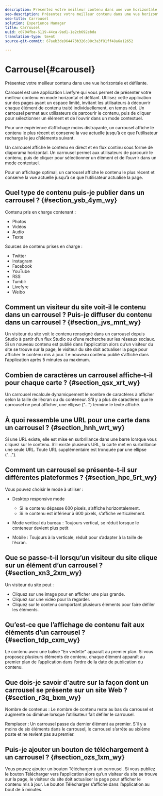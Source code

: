 ```yaml
---
description: Présentez votre meilleur contenu dans une vue horizontale et défilante.
seo-description: Présentez votre meilleur contenu dans une vue horizontale et défilante.
seo-title: Carrousel
solution: Experience Manager
title: Carrousel
uuid: c0704fba-6119-44ca-9ad1-1e2cb692ebda
translation-type: tm+mt
source-git-commit: 67aeb3de964473b326c88c3a3f81ff48a6a12652

---
```



# Carrousel{#carousel}

Présentez votre meilleur contenu dans une vue horizontale et défilante.

Carousel est une application Livefyre qui vous permet de présenter votre meilleur contenu en mode horizontal et défilant. Utilisez cette application sur des pages ayant un espace limité, invitant les utilisateurs à découvrir chaque élément de contenu traité individuellement, en temps réel. Un carrousel permet aux utilisateurs de parcourir le contenu, puis de cliquer pour sélectionner un élément et de l’ouvrir dans un mode contextuel.

Pour une expérience d’affichage moins distrayante, un carrousel affiche le contenu le plus récent et conserve la vue actuelle jusqu’à ce que l’utilisateur recharge le jeu d’éléments suivant.

Un carrousel affiche le contenu en direct et en flux continu sous forme de diaporama horizontal. Un carrousel permet aux utilisateurs de parcourir le contenu, puis de cliquer pour sélectionner un élément et de l’ouvrir dans un mode contextuel.

Pour un affichage optimal, un carrousel affiche le contenu le plus récent et conserve la vue actuelle jusqu’à ce que l’utilisateur actualise la page.

## Quel type de contenu puis-je publier dans un carrousel ? {#section_ysb_4ym_wy}

Contenu pris en charge contenant :

* Photos
* Vidéos
* Audio
* Texte

Sources de contenu prises en charge :

* Twitter
* Instagram
* Facebook
* YouTube
* RSS
* Tumblr
* Livefyre
* Weibo

## Comment un visiteur du site voit-il le contenu dans un carrousel ? Puis-je diffuser du contenu dans un carrousel ? {#section_jvs_mnt_wy}

Un visiteur du site voit le contenu renseigné dans un carrousel depuis Studio à partir d’un flux Studio ou d’une recherche sur les réseaux sociaux. Si un nouveau contenu est publié dans l’application alors qu’un visiteur du site se trouve sur la page, le visiteur du site doit actualiser la page pour afficher le contenu mis à jour. Le nouveau contenu publié s’affiche dans l’application après 5 minutes au maximum.

## Combien de caractères un carrousel affiche-t-il pour chaque carte ? {#section_qsx_xrt_wy}

Un carrousel recalcule dynamiquement le nombre de caractères à afficher selon la taille de l’écran ou du conteneur. S’il y a plus de caractères que le carrousel ne peut afficher, une ellipse ("...") termine le texte affiché.

## À quoi ressemble une URL pour une carte dans un carrousel ? {#section_hnh_wrt_wy}

Si une URL existe, elle est mise en surbrillance dans une barre lorsque vous cliquez sur le contenu. S’il existe plusieurs URL, la carte met en surbrillance une seule URL. Toute URL supplémentaire est tronquée par une ellipse ("...").

## Comment un carrousel se présente-t-il sur différentes plateformes ? {#section_hpc_5rt_wy}

Vous pouvez choisir le mode à utiliser :

* Desktop responsive mode

   * Si le contenu dépasse 600 pixels, s’affiche horizontalement.
   * Si le contenu est inférieur à 600 pixels, s’affiche verticalement.

* Mode vertical du bureau : Toujours vertical, se réduit lorsque le conteneur devient plus petit
* Mobile : Toujours à la verticale, réduit pour s’adapter à la taille de l’écran.

## Que se passe-t-il lorsqu’un visiteur du site clique sur un élément d’un carrousel ? {#section_xn3_2xm_wy}

Un visiteur du site peut :

* Cliquez sur une image pour en afficher une plus grande.
* Cliquez sur une vidéo pour la regarder.
* Cliquez sur le contenu comportant plusieurs éléments pour faire défiler les éléments.

## Qu’est-ce que l’affichage de contenu fait aux éléments d’un carrousel ? {#section_tdp_cxm_wy}

Le contenu avec une balise "En vedette" apparaît au premier plan. Si vous proposez plusieurs éléments de contenu, chaque élément apparaît au premier plan de l’application dans l’ordre de la date de publication du contenu.

## Que dois-je savoir d'autre sur la façon dont un carrousel se présente sur un site Web ? {#section_r3q_bxm_wy}

Nombre de contenus : Le nombre de contenu reste au bas du carrousel et augmente ou diminue lorsque l’utilisateur fait défiler le carrousel.

Remplacer : Un carrousel passe du dernier élément au premier. S’il y a moins de six éléments dans le carrousel, le carrousel s’arrête au sixième poste et ne revient pas au premier.

## Puis-je ajouter un bouton de téléchargement à un carrousel ? {#section_ozs_1xm_wy}

Vous pouvez ajouter un bouton Télécharger à un carrousel. Si vous publiez le bouton Télécharger vers l’application alors qu’un visiteur du site se trouve sur la page, le visiteur du site doit actualiser la page pour afficher le contenu mis à jour. Le bouton Télécharger s’affiche dans l’application au bout de 5 minutes.
